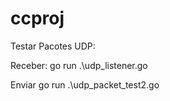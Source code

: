 # ccproj

Testar Pacotes UDP:


Receber:
go run .\udp_listener.go

Enviar
go run .\udp_packet_test2.go